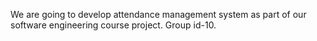 We are going to develop attendance management system as part of our software engineering course project. Group id-10. 
